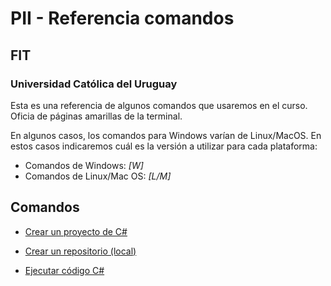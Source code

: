 # PII - Referencia comandos
## FIT
### Universidad Católica del Uruguay

Esta es una referencia de algunos comandos que usaremos en el curso. Oficia de páginas amarillas de la terminal.

En algunos casos, los comandos para Windows varían de Linux/MacOS. En estos casos indicaremos cuál es la versión a utilizar para cada plataforma:

-   Comandos de Windows: *_[W]_*
-   Comandos de Linux/Mac OS: *_[L/M]_*

## Comandos

-   [Crear un proyecto de C#](./Proyecto_C%23.md)

-   [Crear un repositorio (local)](./Repositorio.md)

-   [Ejecutar código C#](./Ejecutar_Codigo_C%23.md)
